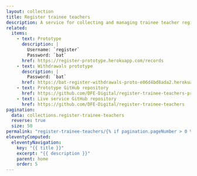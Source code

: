 ```yaml
---
layout: collection
title: Register trainee teachers
description: A service for collecting and managing trainee teacher registration data
related:
  items:
    - text: Prototype
      description: |
        Username: `register`
        Password: `bat`
      href: https://register-prototype.herokuapp.com/records
    - text: Withdrawals prototype
      description: |
        Password: `bat`
      href: https://bat-register-withdrawals-proto-e06d4bd8ada2.herokuapp.com/
    - text: Prototype GitHub repository
      href: https://github.com/DFE-Digital/register-trainee-teachers-prototype
    - text: Live service GitHub repository
      href: https://github.com/DFE-Digital/register-trainee-teachers
pagination:
  data: collections.register-trainee-teachers
  reverse: true
  size: 50
permalink: "register-trainee-teachers/{% if pagination.pageNumber > 0 %}page/{{ pagination.pageNumber + 1 }}{% endif %}/"
eleventyComputed:
  eleventyNavigation:
    key: "{{ title }}"
    excerpt: "{{ description }}"
    parent: home
    order: 5
---
```

